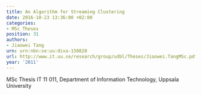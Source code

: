 ```yaml
---
title: An Algorithm for Streaming Clustering
date: 2016-10-23 13:36:00 +02:00
categories:
- MSc Theses
position: 31
authors:
- Jiaowei Tang
urn: urn:nbn:se:uu:diva-150820
url: http://www.it.uu.se/research/group/udbl/Theses/Jiaowei.TangMSc.pdf
year: '2011'
---
```


MSc Thesis IT 11 011, Department of Information Technology, Uppsala University
